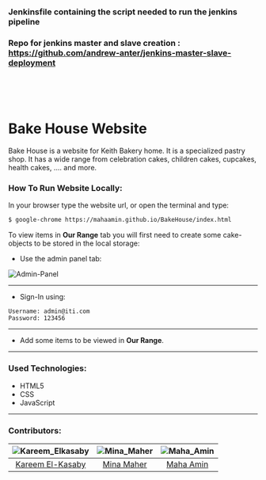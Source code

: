 ### Jenkinsfile containing the script needed to run the jenkins pipeline
### Repo for jenkins master and slave creation : https://github.com/andrew-anter/jenkins-master-slave-deployment
<br />
<br />
<br />

# Bake House Website

Bake House is a website for Keith Bakery home. It is a specialized pastry shop. It has a wide range from celebration cakes, children cakes, cupcakes, health cakes, .... and more.

### How To Run Website Locally:

In your browser type the website url, or open the terminal and type: 
``` sh
$ google-chrome https://mahaamin.github.io/BakeHouse/index.html
```
To view items in **Our Range** tab you will first need to create some cake-objects to be stored in the local storage:

* Use the admin panel tab:

![Admin-Panel](images/admin-panel-screenshot.png)

***
* Sign-In using: 
```
Username: admin@iti.com
Password: 123456
```
***
* Add some items to be viewed in **Our Range**.
 
***

### Used Technologies:
* HTML5
* CSS
* JavaScript

***

### Contributors:
|![Kareem_Elkasaby](images/kareem1.jpg)|![Mina_Maher](images/mina.jpg)|![Maha_Amin](images/maha.jpg)|
|:-----------------:|:-----------:|:-----------------:|
|[Kareem El-Kasaby](https://github.com/kareemelkasaby1)|[Mina Maher](https://github.com/MinaMaher0)|[Maha Amin](https://github.com/MahaAmin)|
